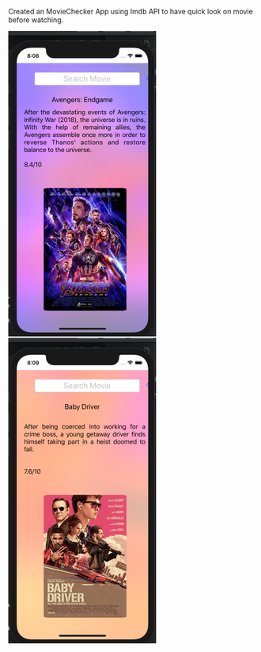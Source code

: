 Created an MovieChecker App using Imdb API to have quick look on movie before watching.


![App Brewery Banner](MovieChecker/3.png)
![App Brewery Banner](MovieChecker/4.png)
